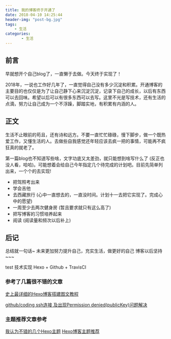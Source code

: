 ```yaml
---
title: 我的博客终于开通了
date: 2018-04-10 14:25:44
header-img: "post-bg.jpg"
tags:
	- 生活
categories:
       - 生活
---
```

## 前言
早就想开个自己blog了，一直懒于去做。今天终于实现了！

2018年，一说也工作好几年了，一直觉得自己没有多少沉淀和积累。开通博客的主要目的也仅仅是为了让自己静下心来沉淀沉淀，记录下自己的成长，以后有东西可以去回味。希望以后可以有很多东西可以去写。这里不光是写技术，还有生活的点滴，努力让自己成为一个不浮躁，脚踏实地，有积累有内涵的人。


## 正文
生活不止眼前的苟且，还有诗和远方。不要一直忙忙碌碌，慢下脚步，做一个既热爱工作，又懂生活的人。去做些自我感觉还年轻应该去疯一把的事情，可能再不疯狂真的就老了。

第一篇blog也不知道写些啥，文字功底又太差劲，就只能想到啥写什么了 (反正也没人看，哈哈)。可能想着会给自己今年指定几个待完成的计划吧。目前先简单列出来，一个个的去实现!

* 把驾照考出来
* 学会吉他
* 去西藏旅行 (心中一直想去的，一直没时间。计划十一去把它实现了。完成心中的愿望)
* 一周至少去两次健身房 (暂且要求就只有这么高了)
* 把写博客的习惯培养起来
* 阅读 (阅读量和频次以后补上)


## 后记

总结就一句话~ 未来更加努力提升自己，充实生活，做更好的自己
博客以后坚持~~~

test
技术实现 Hexo + Github + TravisCI
### 参考了几篇很不错的文章
[史上最详细的Hexo博客搭建图文教程](https://xuanwo.org/2015/03/26/hexo-intor/)

[github/coding ssh连接 及出现Permission denied(publicKey)问题解决](http://xiaobin.me/2016/05/31/github-coding-ssh/)


### 主题推荐文章参考
[我认为不错的几个Hexo主题](http://febsky.me/2016/05/15/2016-05-15-%E6%88%91%E8%AE%A4%E4%B8%BA%E4%B8%8D%E9%94%99%E7%9A%84%E5%87%A0%E4%B8%AAHexo%E4%B8%BB%E9%A2%98/)
[Hexo博客主题推荐](https://appkfz.com/2016/01/18/hexo-themes/)


